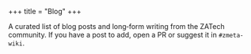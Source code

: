 +++
title = "Blog"
+++

A curated list of blog posts and long‑form writing from the ZATech community. If you have a post to add, open a PR or suggest it in `#zmeta-wiki`.
